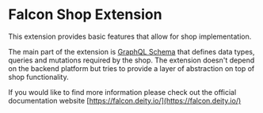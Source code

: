 # Falcon Shop Extension

This extension provides basic features that allow for shop implementation. 

The main part of the extension is [GraphQL Schema](./src/schema.grapqhql) that defines data types, queries and mutations required by the shop. The extension doesn't depend on the backend platform but tries to provide a layer of abstraction on top of shop functionality.

If you would like to find more information please check out the official documentation website [https://falcon.deity.io/](https://falcon.deity.io/)
